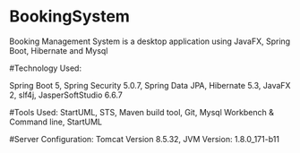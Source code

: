 # BookingSystem
Booking Management System is a desktop application using JavaFX, Spring Boot, Hibernate and Mysql 

#Technology Used:

Spring Boot 5,
Spring Security 5.0.7,
Spring Data JPA,
Hibernate 5.3,
JavaFX 2,
slf4j,
JasperSoftStudio 6.6.7

#Tools Used:
StartUML,
STS,
Maven build tool,
Git,
Mysql Workbench & Command line,
StartUML


#Server Configuration:
Tomcat Version 8.5.32,
JVM Version: 1.8.0_171-b11
